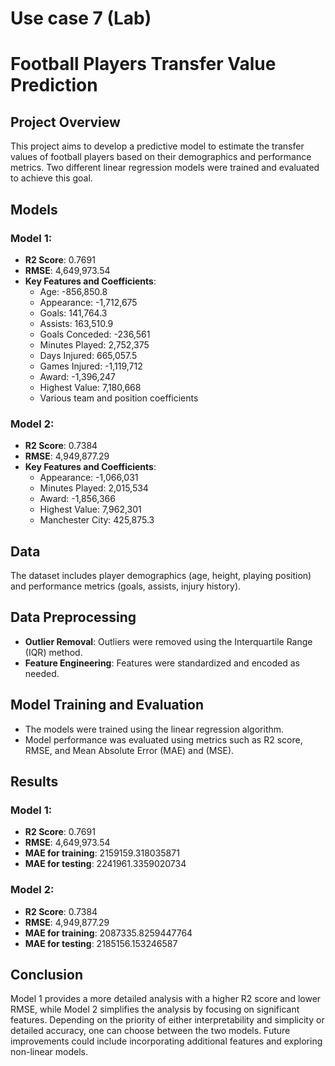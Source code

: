 # Use case 7 (Lab)

# Football Players Transfer Value Prediction

## Project Overview
This project aims to develop a predictive model to estimate the transfer values of football players based on their demographics and performance metrics. Two different linear regression models were trained and evaluated to achieve this goal.

## Models

### Model 1:
- **R2 Score**: 0.7691
- **RMSE**: 4,649,973.54
- **Key Features and Coefficients**:
  - Age: -856,850.8
  - Appearance: -1,712,675
  - Goals: 141,764.3
  - Assists: 163,510.9
  - Goals Conceded: -236,561
  - Minutes Played: 2,752,375
  - Days Injured: 665,057.5
  - Games Injured: -1,119,712
  - Award: -1,396,247
  - Highest Value: 7,180,668
  - Various team and position coefficients

### Model 2:
- **R2 Score**: 0.7384
- **RMSE**: 4,949,877.29
- **Key Features and Coefficients**:
  - Appearance: -1,066,031
  - Minutes Played: 2,015,534
  - Award: -1,856,366
  - Highest Value: 7,962,301
  - Manchester City: 425,875.3

## Data
The dataset includes player demographics (age, height, playing position) and performance metrics (goals, assists, injury history).

## Data Preprocessing
- **Outlier Removal**: Outliers were removed using the Interquartile Range (IQR) method.
- **Feature Engineering**: Features were standardized and encoded as needed.

## Model Training and Evaluation
- The models were trained using the linear regression algorithm.
- Model performance was evaluated using metrics such as R2 score, RMSE, and Mean Absolute Error (MAE) and (MSE).

## Results

### Model 1:
- **R2 Score**: 0.7691
- **RMSE**: 4,649,973.54
- **MAE for training**: 2159159.318035871
- **MAE for testing**: 2241961.3359020734

### Model 2:
- **R2 Score**: 0.7384
- **RMSE**: 4,949,877.29
- **MAE for training**: 2087335.8259447764
- **MAE for testing**: 2185156.153246587

## Conclusion
Model 1 provides a more detailed analysis with a higher R2 score and lower RMSE, while Model 2 simplifies the analysis by focusing on significant features. Depending on the priority of either interpretability and simplicity or detailed accuracy, one can choose between the two models. Future improvements could include incorporating additional features and exploring non-linear models.
